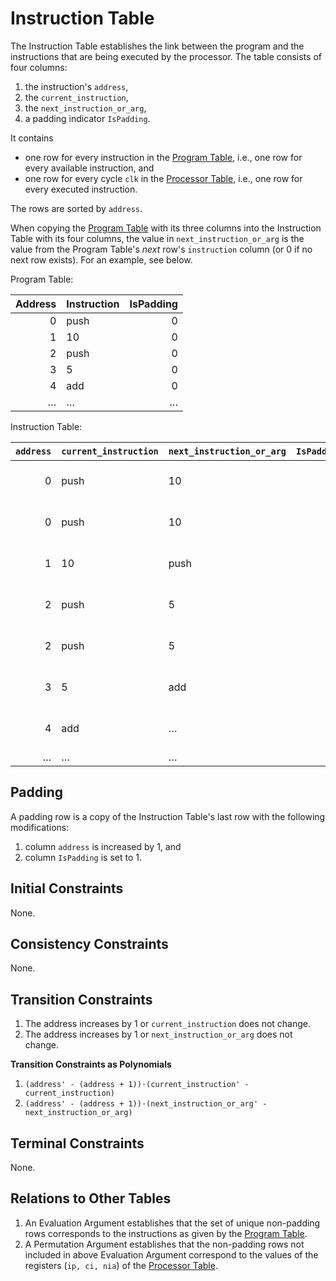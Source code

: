 # Instruction Table

The Instruction Table establishes the link between the program and the instructions that are being executed by the processor.
The table consists of four columns:
1. the instruction's `address`,
1. the `current_instruction`,
1. the `next_instruction_or_arg`,
1. a padding indicator `IsPadding`.

It contains
- one row for every instruction in the [Program Table](#program-table), i.e., one row for every available instruction, and
- one row for every cycle `clk` in the [Processor Table](#processor-table), i.e., one row for every executed instruction.

The rows are sorted by `address`.

When copying the [Program Table](#program-table) with its three columns into the Instruction Table with its four columns, the value in `next_instruction_or_arg` is the value from the Program Table's _next_ row's `instruction` column (or 0 if no next row exists).
For an example, see below.

Program Table:

| Address | Instruction | IsPadding |
|--------:|:------------|----------:|
|       0 | push        |         0 |
|       1 | 10          |         0 |
|       2 | push        |         0 |
|       3 | 5           |         0 |
|       4 | add         |         0 |
|       … | …           |         … |

Instruction Table:

| `address` | `current_instruction` | `next_instruction_or_arg` | `IsPadding` | (comment)              |
|----------:|:----------------------|:--------------------------|------------:|:-----------------------|
|         0 | push                  | 10                        |           0 | (from Program Table)   |
|         0 | push                  | 10                        |           0 | (from Processor Table) |
|         1 | 10                    | push                      |           0 | (from Program Table)   |
|         2 | push                  | 5                         |           0 | (from Program Table)   |
|         2 | push                  | 5                         |           0 | (from Processor Table) |
|         3 | 5                     | add                       |           0 | (from Program Table)   |
|         4 | add                   | …                         |           0 | (from Program Table)   |
|         … | …                     | …                         |           … | …                      |

## Padding

A padding row is a copy of the Instruction Table's last row with the following modifications:
1. column `address` is increased by 1, and
1. column `IsPadding` is set to 1.

## Initial Constraints

None.

## Consistency Constraints

None.

## Transition Constraints

1. The address increases by 1 or `current_instruction` does not change.
1. The address increases by 1 or `next_instruction_or_arg` does not change.

**Transition Constraints as Polynomials**

1. `(address' - (address + 1))·(current_instruction' - current_instruction)`
1. `(address' - (address + 1))·(next_instruction_or_arg' - next_instruction_or_arg)`

## Terminal Constraints

None.

## Relations to Other Tables

1. An Evaluation Argument establishes that the set of unique non-padding rows corresponds to the instructions as given by the [Program Table](#program-table).
1. A Permutation Argument establishes that the non-padding rows not included in above Evaluation Argument correspond to the values of the registers (`ip, ci, nia`) of the [Processor Table](#processor-table).
